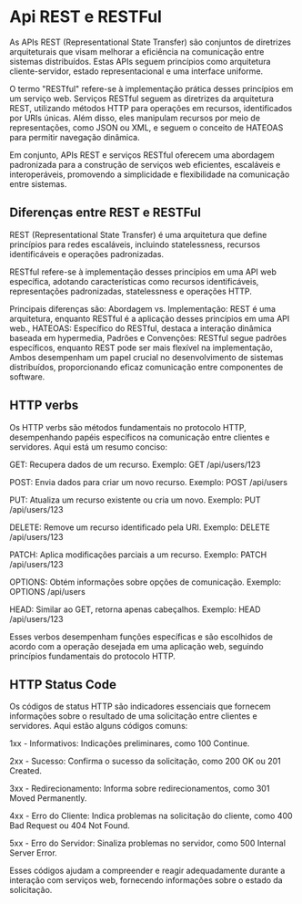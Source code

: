 # Api REST e RESTFul

As APIs REST (Representational State Transfer) são conjuntos de diretrizes arquiteturais que visam melhorar a eficiência na comunicação entre sistemas distribuídos. Estas APIs seguem princípios como arquitetura cliente-servidor, estado representacional e uma interface uniforme.

O termo "RESTful" refere-se à implementação prática desses princípios em um serviço web. Serviços RESTful seguem as diretrizes da arquitetura REST, utilizando métodos HTTP para operações em recursos, identificados por URIs únicas. Além disso, eles manipulam recursos por meio de representações, como JSON ou XML, e seguem o conceito de HATEOAS para permitir navegação dinâmica.

Em conjunto, APIs REST e serviços RESTful oferecem uma abordagem padronizada para a construção de serviços web eficientes, escaláveis e interoperáveis, promovendo a simplicidade e flexibilidade na comunicação entre sistemas.

## Diferenças entre REST e RESTFul

REST (Representational State Transfer) é uma arquitetura que define princípios para redes escaláveis, incluindo statelessness, recursos identificáveis e operações padronizadas.

RESTful refere-se à implementação desses princípios em uma API web específica, adotando características como recursos identificáveis, representações padronizadas, statelessness e operações HTTP.

Principais diferenças são: Abordagem vs. Implementação: REST é uma arquitetura, enquanto RESTful é a aplicação desses princípios em uma API web., HATEOAS: Específico do RESTful, destaca a interação dinâmica baseada em hypermedia, Padrões e Convenções: RESTful segue padrões específicos, enquanto REST pode ser mais flexível na implementação, Ambos desempenham um papel crucial no desenvolvimento de sistemas distribuídos, proporcionando eficaz comunicação entre componentes de software.

## HTTP verbs

Os HTTP verbs são métodos fundamentais no protocolo HTTP, desempenhando papéis específicos na comunicação entre clientes e servidores. Aqui está um resumo conciso:

GET: Recupera dados de um recurso. Exemplo: GET /api/users/123

POST: Envia dados para criar um novo recurso. Exemplo: POST /api/users

PUT: Atualiza um recurso existente ou cria um novo. Exemplo: PUT /api/users/123

DELETE: Remove um recurso identificado pela URI. Exemplo: DELETE /api/users/123

PATCH: Aplica modificações parciais a um recurso. Exemplo: PATCH /api/users/123

OPTIONS: Obtém informações sobre opções de comunicação. Exemplo: OPTIONS /api/users

HEAD: Similar ao GET, retorna apenas cabeçalhos. Exemplo: HEAD /api/users/123

Esses verbos desempenham funções específicas e são escolhidos de acordo com a operação desejada em uma aplicação web, seguindo princípios fundamentais do protocolo HTTP.

## HTTP Status Code

Os códigos de status HTTP são indicadores essenciais que fornecem informações sobre o resultado de uma solicitação entre clientes e servidores. Aqui estão alguns códigos comuns:

1xx - Informativos: Indicações preliminares, como 100 Continue.

2xx - Sucesso: Confirma o sucesso da solicitação, como 200 OK ou 201 Created.

3xx - Redirecionamento: Informa sobre redirecionamentos, como 301 Moved Permanently.

4xx - Erro do Cliente: Indica problemas na solicitação do cliente, como 400 Bad Request ou 404 Not Found.

5xx - Erro do Servidor: Sinaliza problemas no servidor, como 500 Internal Server Error.

Esses códigos ajudam a compreender e reagir adequadamente durante a interação com serviços web, fornecendo informações sobre o estado da solicitação.